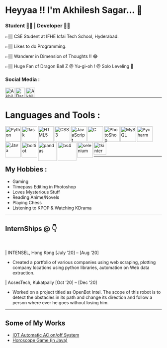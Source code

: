  <h1> Heyyaa !! I'm Akhilesh Sagar... 👋 </h1>

### Student 👨‍🎓 | Developer 👨‍💻

👉🏽 CSE Student at IFHE Icfai Tech School, Hyderabad.

👉🏽 Likes to do Programming.

👉🏽 Wanderer in Dimension of Thoughts !! 😂

👉🏽 Huge Fan of Dragon Ball Z @ Yu-gi-oh ! @ Solo Leveling 🤘

### Social Media :

[<img align="left" alt="AkhileshSagar | LinkedIn" width="30px" src="https://image.flaticon.com/icons/png/512/174/174857.png" />][linkedin]
[<img align="left" alt="Darkmagician | Instagram" width="30px" src="https://image.flaticon.com/icons/png/512/174/174855.png" />][instagram]
[<img align="left" alt="AkhileshSagar | Twitter" width="30px" src="https://image.flaticon.com/icons/svg/733/733579.svg" />][twitter]

<br>

---

<h1><b> Languages and Tools :</b></h1>
<p>
<img align="left" alt="Python" width="50px" src="https://i.giphy.com/media/LMt9638dO8dftAjtco/200.webp" />
<img align="left" alt="flask" width="50px" src="https://encrypted-tbn0.gstatic.com/images?q=tbn:ANd9GcTpOaDIS0uU8NdjXdB7mrjLeeB-eqXbHI1seWvffkEox2aTTuzs4dYMTznCDDdVV2oDQyo&usqp=CAU" />
<img align="left" alt="HTML5" width="50px" src="https://media.giphy.com/media/XAxylRMCdpbEWUAvr8/giphy.gif" />
<img align="left" alt="CSS3" width="50px" src="https://media.giphy.com/media/fsEaZldNC8A1PJ3mwp/giphy.gif" />
<img align="left" alt="JavaScript" width="50px" src="https://media.giphy.com/media/ln7z2eWriiQAllfVcn/giphy.gif" />
<img align="left" alt="C" width="50px" src="https://5.imimg.com/data5/WA/FQ/GLADMIN-15711089/c-programming-250x250.png" />
<img align="left" alt="PhotoShop" width="50px" src="https://i.pinimg.com/originals/9c/ea/ba/9ceaba69b7a9f89158ff953107978f3e.png" />
<img align="left" alt="MySQL" width="50px" src="https://pngimg.com/uploads/mysql/mysql_PNG23.png" />
<img align="left" alt="Pycharm" width="50px" src="https://resources.jetbrains.com/storage/products/pycharm/img/meta/pycharm_logo_300x300.png" />
<img align="left" alt="Java" width="50px" src="https://brandslogos.com/wp-content/uploads/images/large/java-logo-1.png" />
<br> <br> <br>
 <img align="left" alt="boltiot" width="50px" src="https://res.cloudinary.com/crunchbase-production/image/upload/c_lpad,f_auto,q_auto:eco,dpr_1/v1507026496/kxeqb8elvhqfcr872xod.png" />

<img align="left" alt="pandas" width="60px" src="https://static.javatpoint.com/tutorial/pandas/images/python-pandas.png" />
<img align="left" alt="bs4" width="60px" src="https://hwk0702.github.io/img/bs.png" />
<img align="left" alt="selenium" width="50px" src="https://static-00.iconduck.com/assets.00/selenium-icon-512x496-obrnvg2v.png" />
<img align="left" alt="tkinter" width="40px" src="https://lh3.googleusercontent.com/proxy/NYrpyWozx3D_0CnoDEkPfJkwNBbDVAA-tYCJ-trHE6odH_MIFegkWW_QIvTyx10pa_n5-sE96Fnf0gICubzicvfZdiKYNMMB-O10LxHajre7zktXWI_CyjZ1" />
</p>

<br>

---

<h2><b> My Hobbies :</b></h2>

- Gaming 
- Timepass Editing in Photoshop
- Loves Mysterious Stuff
- Reading Anime/Novels
- Playing Chess
- Listening to KPOP & Watching KDrama

---

<h2><b> InternShips @ 👇</b></h2>

<br>

| INTENSEL, Hong Kong [July ’20] – [Aug ‘20]
- Created a portfolio of various companies using web scraping, plotting company locations using python libraries, automation on Web data extraction.

| AcsesTech, Kukatpally [Oct ’20] – [Dec ‘20]
- Worked on a project titled as OpenBot Intel. The scope of this robot is to detect the obstacles in its path and change its direction and follow a person where ever he goes without losing him.

---

<h2><b>Some of My Works </b></h2>
<ul>
 <li><a href="https://www.hackster.io/dineshsagar2003/automatic-ac-on-off-system-using-bolt-iot-21da92">IOT Automatic AC on/off System</a></li>
 <li><a href="#">Horoscope Game (in Java)</a></li>
</ul>

[linkedin]: https://www.linkedin.com/in/akhileshsagar30/
[instagram]: https://www.instagram.com/__dark_magician_/
[twitter]: https://twitter.com/Akhil_1126
